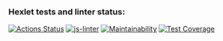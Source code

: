 ### Hexlet tests and linter status:
[![Actions Status](https://github.com/dimidroll450/frontend-project-lvl2/workflows/hexlet-check/badge.svg)](https://github.com/dimidroll450/frontend-project-lvl2/actions)
[![js-linter](https://github.com/dimidroll450/frontend-project-lvl2/workflows/js-linter/badge.svg)](https://github.com/dimidroll450/frontend-project-lvl2/actions)
[![Maintainability](https://api.codeclimate.com/v1/badges/bcc43bd08edb43133437/maintainability)](https://codeclimate.com/github/dimidroll450/frontend-project-lvl2/maintainability)
[![Test Coverage](https://api.codeclimate.com/v1/badges/bcc43bd08edb43133437/test_coverage)](https://codeclimate.com/github/dimidroll450/frontend-project-lvl2/test_coverage)
